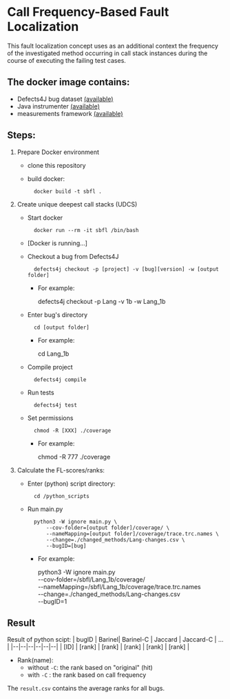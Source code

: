 # Call Frequency-Based Fault Localization

This fault localization concept uses as an additional context the frequency of the investigated method occurring in call stack instances during the course of executing the failing test cases.

## The docker image contains:
 - Defects4J bug dataset [(available)](https://github.com/Frenkymd/defects4j/tree/chain)
 - Java instrumenter [(available)](https://github.com/sed-szeged/java-instrumenter/tree/master)
 - measurements framework [(available)](https://github.com/bvancsics/frequencySBFL/tree/main)

## Steps:

 1. Prepare Docker environment

	- clone this repository
	- build docker:
		 
		    docker build -t sbfl .

 2. Create unique deepest call stacks (UDCS)
	
    - Start docker
		 
		    docker run --rm -it sbfl /bin/bash

    - [Docker is running...]

    - Checkout a bug from Defects4J

		    defects4j checkout -p [project] -v [bug][version] -w [output folder]

		- For example:

			defects4j checkout -p Lang -v 1b -w Lang_1b

    - Enter bug's directory

		    cd [output folder]

		- For example:

			cd Lang_1b

    - Compile project

		    defects4j compile

    - Run tests

		    defects4j test

    - Set permissions

		    chmod -R [XXX] ./coverage

		- For example:

			chmod -R 777 ./coverage

 3. Calculate the FL-scores/ranks:

    - Enter (python) script directory: 

		    cd /python_scripts

    - Run main.py

		    python3 -W ignore main.py \
		    	--cov-folder=[output folder]/coverage/ \
		    	--nameMapping=[output folder]/coverage/trace.trc.names \
		    	--change=./changed_methods/Lang-changes.csv \
		    	--bugID=[bug]

		- For example:

			python3 -W ignore main.py \
				--cov-folder=/sbfl/Lang_1b/coverage/ \
				--nameMapping=/sbfl/Lang_1b/coverage/trace.trc.names \
				--change=./changed_methods/Lang-changes.csv \
				--bugID=1

## Result

Result of python scipt:
| bugID | Barinel| Barinel-C | Jaccard | Jaccard-C | ... |
|--|--|--|--|--|--|
| [ID] | [rank] | [rank] | [rank] | [rank] | [rank] |
  
  - Rank(name):
    - without `-C`: the rank based on "original" (hit)
    - with `-C` : the rank based on call frequency

The `result.csv` contains the average ranks for all bugs.
